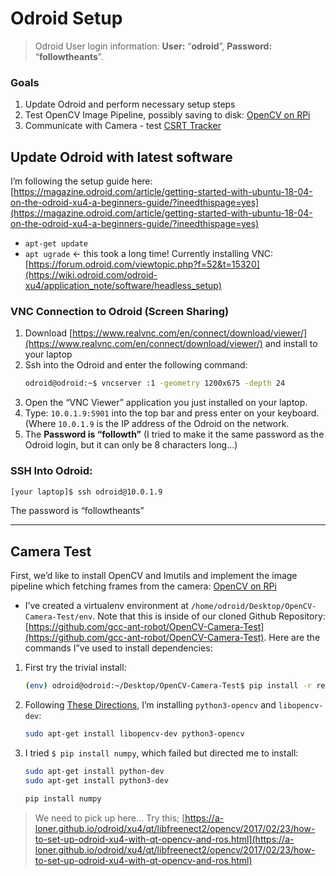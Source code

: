 # Odroid Setup

> Odroid User login information: **User:** “**odroid**”, **Password:** “**followtheants**”.

### Goals
1. Update Odroid and perform necessary setup steps
2. Test OpenCV Image Pipeline, possibly saving to disk: [OpenCV on RPi](https://www.pyimagesearch.com/2015/12/28/increasing-raspberry-pi-fps-with-python-and-opencv/)
3. Communicate with Camera - test [CSRT Tracker](https://www.pyimagesearch.com/2018/07/30/opencv-object-tracking/ "CSRT Tracker")

## Update Odroid with latest software

I’m following the setup guide here: [https://magazine.odroid.com/article/getting-started-with-ubuntu-18-04-on-the-odroid-xu4-a-beginners-guide/?ineedthispage=yes](https://magazine.odroid.com/article/getting-started-with-ubuntu-18-04-on-the-odroid-xu4-a-beginners-guide/?ineedthispage=yes)
* `apt-get update`
* `apt ugrade` \<- this took a long time!
Currently installing VNC: [https://forum.odroid.com/viewtopic.php?f=52&t=15320](https://wiki.odroid.com/odroid-xu4/application_note/software/headless_setup)

### VNC Connection to Odroid (Screen Sharing)
1. Download [https://www.realvnc.com/en/connect/download/viewer/](https://www.realvnc.com/en/connect/download/viewer/) and install to your laptop
2. Ssh into the Odroid and enter the following command:
    ```bash
    odroid@odroid:~$ vncserver :1 -geometry 1200x675 -depth 24
    ```
3. Open the “VNC Viewer” application you just installed on your laptop.
4. Type: `10.0.1.9:5901` into the top bar and press enter on your keyboard. (Where `10.0.1.9` is the IP address of the Odroid on the network.
5. The **Password is “followth”** (I tried to make it the same password as the Odroid login, but it can only be 8 characters long…)

### SSH Into Odroid:
```bash
[your laptop]$ ssh odroid@10.0.1.9
```
The password is “followtheants”

---- 
## Camera Test
First, we’d like to install OpenCV and Imutils and implement the image pipeline which fetching frames from the camera: [OpenCV on RPi](https://www.pyimagesearch.com/2015/12/28/increasing-raspberry-pi-fps-with-python-and-opencv/)
* I’ve created a virtualenv environment at `/home/odroid/Desktop/OpenCV-Camera-Test/env`.  Note that this is inside of our cloned Github Repository: [https://github.com/gcc-ant-robot/OpenCV-Camera-Test](https://github.com/gcc-ant-robot/OpenCV-Camera-Test).
Here are the commands I”ve used to install dependencies:
1. First try the trivial install: 
    ```bash
    (env) odroid@odroid:~/Desktop/OpenCV-Camera-Test$ pip install -r requirements.txt
    ```
2. Following [These Directions](http://milq.github.io/install-opencv-ubuntu-debian/), I’m installing `python3-opencv` and `libopencv-dev`:
    ```bash
    sudo apt-get install libopencv-dev python3-opencv
    ```
3. I tried `$ pip install numpy`, which failed but directed me to install:
    ```bash
    sudo apt-get install python-dev
    sudo apt-get install python3-dev

    pip install numpy
    ```

> We need to pick up here… Try this; [https://a-loner.github.io/odroid/xu4/qt/libfreenect2/opencv/2017/02/23/how-to-set-up-odroid-xu4-with-qt-opencv-and-ros.html](https://a-loner.github.io/odroid/xu4/qt/libfreenect2/opencv/2017/02/23/how-to-set-up-odroid-xu4-with-qt-opencv-and-ros.html)
